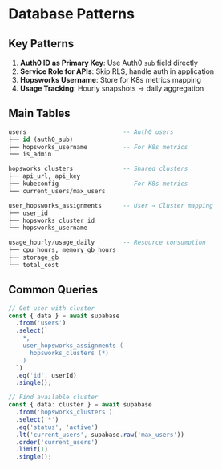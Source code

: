 # Database Patterns

## Key Patterns

1. **Auth0 ID as Primary Key**: Use Auth0 `sub` field directly
2. **Service Role for APIs**: Skip RLS, handle auth in application
3. **Hopsworks Username**: Store for K8s metrics mapping
4. **Usage Tracking**: Hourly snapshots → daily aggregation

## Main Tables

```sql
users                           -- Auth0 users
├── id (auth0_sub)
├── hopsworks_username          -- For K8s metrics
└── is_admin

hopsworks_clusters              -- Shared clusters
├── api_url, api_key
├── kubeconfig                  -- For K8s metrics
└── current_users/max_users

user_hopsworks_assignments      -- User → Cluster mapping
├── user_id
├── hopsworks_cluster_id
└── hopsworks_username

usage_hourly/usage_daily        -- Resource consumption
├── cpu_hours, memory_gb_hours
├── storage_gb
└── total_cost
```

## Common Queries

```typescript
// Get user with cluster
const { data } = await supabase
  .from('users')
  .select(`
    *,
    user_hopsworks_assignments (
      hopsworks_clusters (*)
    )
  `)
  .eq('id', userId)
  .single();

// Find available cluster
const { data: cluster } = await supabase
  .from('hopsworks_clusters')
  .select('*')
  .eq('status', 'active')
  .lt('current_users', supabase.raw('max_users'))
  .order('current_users')
  .limit(1)
  .single();
```